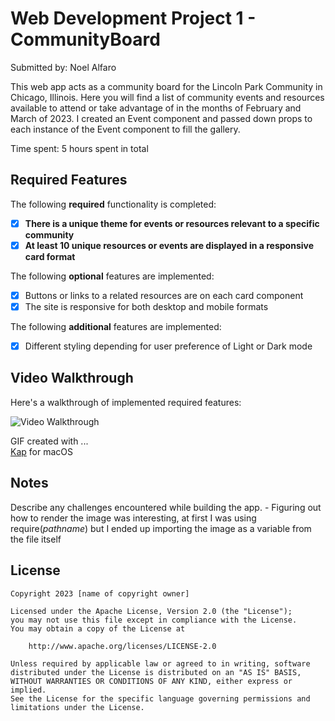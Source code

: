 # Web Development Project 1 - CommunityBoard

Submitted by: Noel Alfaro

This web app acts as a community board for the Lincoln Park Community in Chicago, Illinois. Here you will find a list of community events and resources available to attend or take advantage of in the months of February and March of 2023. I created an Event component and passed down props to each instance of the Event component to fill the gallery.

Time spent: 5 hours spent in total

## Required Features

The following **required** functionality is completed:

- [x] **There is a unique theme for events or resources relevant to a specific community**
- [x] **At least 10 unique resources or events are displayed in a responsive card format**

The following **optional** features are implemented:

- [x] Buttons or links to a related resources are on each card component
- [x] The site is responsive for both desktop and mobile formats

The following **additional** features are implemented:

* [x] Different styling depending for user preference of Light or Dark mode



## Video Walkthrough

Here's a walkthrough of implemented required features:

<img src='src/images/gif-walkthrough-2.gif' title='Video Walkthrough' width='' alt='Video Walkthrough' />

<!-- Replace this with whatever GIF tool you used! -->
GIF created with ...  
[Kap](https://getkap.co/) for macOS


## Notes

Describe any challenges encountered while building the app.
    - Figuring out how to render the image was interesting, at first I was using require(*pathname*) but I ended up importing the image as a variable from the file itself

## License

    Copyright 2023 [name of copyright owner]

    Licensed under the Apache License, Version 2.0 (the "License");
    you may not use this file except in compliance with the License.
    You may obtain a copy of the License at

        http://www.apache.org/licenses/LICENSE-2.0

    Unless required by applicable law or agreed to in writing, software
    distributed under the License is distributed on an "AS IS" BASIS,
    WITHOUT WARRANTIES OR CONDITIONS OF ANY KIND, either express or implied.
    See the License for the specific language governing permissions and
    limitations under the License.